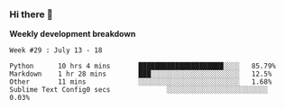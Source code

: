 ### Hi there 👋


**Weekly development breakdown**

<!--START_SECTION:waka-->
```text
Week #29 : July 13 - 18

Python      10 hrs 4 mins       █████████████████████░░░░   85.79% 
Markdown    1 hr 28 mins        ███░░░░░░░░░░░░░░░░░░░░░░   12.5% 
Other       11 mins             ░░░░░░░░░░░░░░░░░░░░░░░░░   1.68% 
Sublime Text Config0 secs              ░░░░░░░░░░░░░░░░░░░░░░░░░   0.03%
```
<!--END_SECTION:waka-->
